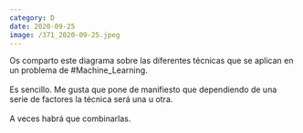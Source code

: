 ```yaml
--- 
category: D 
date: 2020-09-25 
image: /371_2020-09-25.jpeg 
--- 
```


Os comparto este diagrama sobre las diferentes técnicas que se aplican en un problema de #Machine_Learning. <br><br>Es sencillo. Me gusta que pone de manifiesto que dependiendo de una serie de factores la técnica será una u otra.<br><br>A veces habrá que combinarlas.